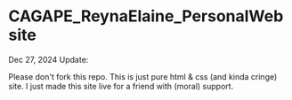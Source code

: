 # CAGAPE_ReynaElaine_PersonalWebsite

Dec 27, 2024 Update:

Please don't fork this repo. This is just pure html & css (and kinda cringe) site. I just made this site live for a friend with (moral) support.  
